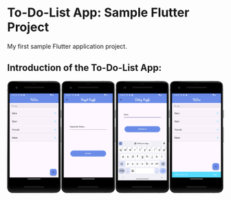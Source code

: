 # To-Do-List App: Sample Flutter Project

My first sample Flutter application project.

## Introduction of the To-Do-List App:
![Screenshots](https://raw.githubusercontent.com/mesut-mutlu/to-do-app/main/ScreenShots.png)
